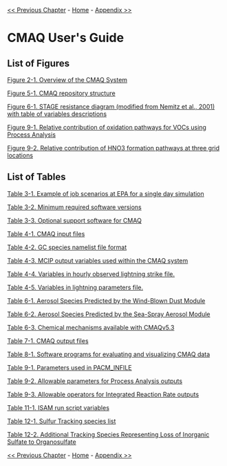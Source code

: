 <!-- BEGIN COMMENT -->

[<< Previous Chapter](CMAQ_UG_ch12_sulfur_tracking.md) - [Home](README.md) - [Appendix >>](CMAQ_UG_appendixA_model_options.md/.)

<!-- END COMMENT -->

# CMAQ User's Guide

## List of Figures

[Figure 2-1. Overview of the CMAQ System](CMAQ_UG_ch02_program_structure.md#Figure2-1)

[Figure 5-1. CMAQ repository structure](CMAQ_UG_ch05_running_a_simulation.md#Figure5-1) 

[Figure 6-1. STAGE resistance diagram (modified from Nemitz et al., 2001) with table of variables descriptions](CMAQ_UG_ch06_model_configuration_options.md#Figure6-1)

[Figure 9-1. Relative contribution of oxidation pathways for VOCs using Process Analysis](CMAQ_UG_ch09_process_analysis.md#Figure9-1) 

[Figure 9-2. Relative contribution of HNO3 formation pathways at three grid locations](CMAQ_UG_ch09_process_analysis.md#Figure9-2) 

## List of Tables

[Table 3-1. Example of job scenarios at EPA for a single day simulation](CMAQ_UG_ch03_preparing_compute_environment.md#Table3-1)

[Table 3-2. Minimum required software versions](CMAQ_UG_ch03_preparing_compute_environment.md#Table3-2)

[Table 3-3. Optional support software for CMAQ](CMAQ_UG_ch03_preparing_compute_environment.md#Table3-3)

[Table 4-1. CMAQ input files](CMAQ_UG_ch04_model_inputs.md#Table4-1)  

[Table 4-2. GC species namelist file format](CMAQ_UG_ch04_model_inputs.md#Table4-2) 

[Table 4-3. MCIP output variables used within the CMAQ system](CMAQ_UG_ch04_model_inputs.md#Table4-3) 

[Table 4-4. Variables in hourly observed lightning strike file.](CMAQ_UG_ch04_model_inputs.md#Table4-4) 

[Table 4-5. Variables in lightning parameters file.](CMAQ_UG_ch04_model_inputs.md#Table4-5) 

[Table 6-1. Aerosol Species Predicted by the Wind-Blown Dust Module](CMAQ_UG_ch06_model_configuration_options.md#Table6-1)

[Table 6-2. Aerosol Species Predicted by the Sea-Spray Aerosol Module](CMAQ_UG_ch06_model_configuration_options.md#Table6-2)

[Table 6-3. Chemical mechanisms available with CMAQv5.3](CMAQ_UG_ch06_model_configuration_options.md#Table6-3)

[Table 7-1. CMAQ output files](CMAQ_UG_ch07_model_outputs.md#Table7-1)

[Table 8-1. Software programs for evaluating and visualizing CMAQ data](CMAQ_UG_ch08_analysis_tools.md#Table8-1)

[Table 9-1. Parameters used in PACM_INFILE](CMAQ_UG_ch09_process_analysis.md#Table9-1)

[Table 9-2. Allowable parameters for Process Analysis outputs](CMAQ_UG_ch09_process_analysis.md#Table9-2)

[Table 9-3. Allowable operators for Integrated Reaction Rate outputs](CMAQ_UG_ch09_process_analysis.md#Table9-3)

[Table 11-1. ISAM run script variables](CMAQ_UG_ch11_ISAM.md#Table11-1)

[Table 12-1. Sulfur Tracking species list](CMAQ_UG_ch12_sulfur_tracking.md#Table12-1)

[Table 12-2.  Additional Tracking Species Representing Loss of Inorganic Sulfate to Organosulfate](CMAQ_UG_ch12_sulfur_tracking.md#Table12-2)



<!-- BEGIN COMMENT -->

[<< Previous Chapter](CMAQ_UG_ch12_sulfur_tracking.md) - [Home](README.md) - [Appendix >>](CMAQ_UG_appendixA_model_options.md/.)

<!-- END COMMENT -->
